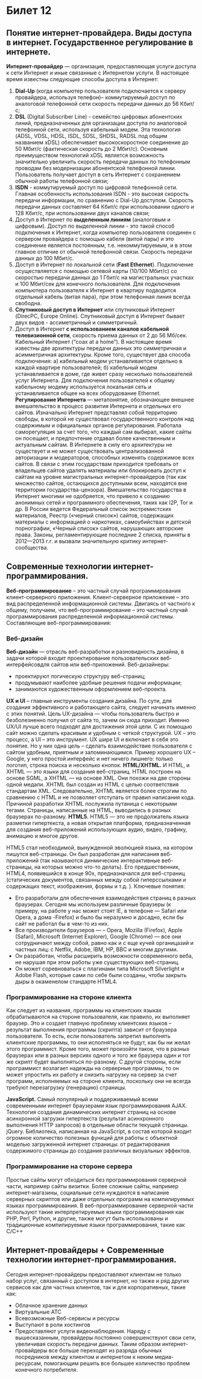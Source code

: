 # Билет 12
## Понятие интернет-провайдера. Виды доступа в интернет. Государственное регулирование в интернете.

**Интернет-провайдер** — организация, предоставляющая услуги доступа к сети Интернет и иные связанные с Интернетом услуги.
В настоящее время известны следующие способы доступа в Интернет:
1. **Dial-Up** (когда компьютер пользователя подключается к серверу провайдера, используя телефон)– коммутируемый доступ по аналоговой телефонной сети скорость передачи данных до 56 Кбит/с; 
2. **DSL** (Digital Subscriber Line) - семейство цифровых абонентских линий, предназначенных для организации доступа по аналоговой телефонной сети, используя кабельный модем. Эта технология (ADSL, VDSL, HDSL, ISDL, SDSL, SHDSL, RADSL под общим названием xDSL) обеспечивает высокоскоростное соединение до 50 Мбит/с (фактическая скорость до 2 Мбит/с). Основным преимуществом технологий xDSL является возможность значительно увеличить скорость передачи данных по телефонным проводам без модернизации абонентской телефонной линии. Пользователь получает доступ в сеть Интернет с сохранением обычной работы телефонной связи;
3. **ISDN** - коммутируемый доступ по цифровой телефонной сети. Главная особенность использования ISDN - это высокая скорость передачи информации, по сравнению с Dial-Up доступом. Скорость передачи данных составляет 64 Кбит/с при использовании одного и 128 Кбит/с, при использовании двух каналов связи;
4. Доступ в Интернет по **выделенным линиям** (аналоговым и цифровым). Доступ по выделенной линии - это такой способ подключения к Интернет, когда компьютер пользователя соединен с сервером провайдера с помощью кабеля (витой пары) и это соединение является постоянным, т.е. некоммутируемым, и в этом главное отличие от обычной телефонной связи. Скорость передачи данных до 100 Мбит/c.
5. Доступ в Интернет по локальной сети (**Fast Ethernet**). Подключение осуществляется с помощью сетевой карты (10/100 Мбит/с) со скоростью передачи данных до 1 Гбит/с на магистральных участках и 100 Мбит/сек для конечного пользователя. Для подключения компьютера пользователя к Интернет в квартиру подводится отдельный кабель (витая пара), при этом телефонная линия всегда свободна.
6. **Спутниковый доступ в Интернет** или спутниковый Интернет (DirecPC, Europe Online). Спутниковый доступ в Интернет бывает двух видов - ассиметричный и симметричный.
7. Доступ в Интернет **с использованием каналов кабельной телевизионной сети**, скорость приема данных от 2 до 56 Мб/сек. Кабельный Интернет (“coax at a home”). В настоящее время известны две архитектуры передачи данных это симметричная и асимметричная архитектуры. Кроме того, существует два способа подключения: а) кабельный модем устанавливается отдельно в каждой квартире пользователей; б) кабельный модем устанавливается в доме, где живет сразу несколько пользователей услуг Интернета. Для подключения пользователей к общему кабельному модему используется локальная сеть и устанавливается общее на всех оборудование Ethernet.
**Регулирование Интернета** — метапонятие, обозначающее внешнее вмешательство в процесс развития Интернета и отдельных его сайтов. Изначально Интернет представлял собой территорию свободы, в которой не существовал государственного контроля над содержимым и официальных органов регулирования. Работала саморегуляция за счет того, что каждый сам выбирал, какие сайты он посещает, и предпочтение отдавал более качественным и актуальным сайтам. В Интернете в силу его архитектуры не существует и не может существовать централизованной авторизации и модераторов, способных изменять содержимое всех сайтов. В связи с этим государствам приходится требовать от владельцев сайтов удалять материалы или блокировать доступ к сайтам на уровне магистральных интернет-провайдеров (так как множество сайтов, остающихся доступными всем, находятся вне территории государства-цензора). Вмешательство государства в Интернет многими не одобряется, что привело к созданию анонимных сетей и программного обеспечения, таких как I2P, Tor и др.
В России ведется Федеральный список экстремистских материалов, Реестр («черный список») сайтов, содержащих материалы с информацией о наркотиках, самоубийствах и детской порнографии, «Черный список» сайтов, нарушающих авторские права. Законы, регламентирующие последние 2 списка, приняты в 2012—2013 г.г. и вызвали значительную критику интернет-сообщества.

## Современные технологии интернет-программирования.
**Веб-программирование** – это частный случай программирования клиент-серверного приложения. Клиент-серверное приложение – это вид распределенной информационной системы. Двигаясь от частного к общему, получаем, что веб-программирование – это частный случай программирования распределенной информационной системы.
Составляющие веб-программирования:
### Веб-дизайн
**Веб-дизайн** — отрасль веб-разработки и разновидность дизайна, в задачи которой входит проектирование пользовательских веб-интерфейсовдля сайтов или веб-приложений.
Веб-дизайнеры:
* проектируют логическую структуру веб-страниц;
* продумывают наиболее удобные решения подачи информации;
* занимаются художественным оформлением веб-проекта.

**UX и UI** – главные инструменты создания дизайна. По сути, для создания эффективного и работающего сайта, следует начинать именно с этих понятий. Цель UX-дизайна — чтобы пользователь быстро и безболезненно получил от сайта то, зачем он сюда приходит. Именно UX/UI лучше всего подходят для достижения этой цели. С их помощью сайт можно сделать красивым и удобным с четкой структурой. UX – это процесс, а UI – это инструмент. UX шире UI и включает в себя это понятие. Но у них одна цель – сделать взаимодействие пользователя с сайтом удобным, приятным и запоминающимся. Пример хорошего UX – Google, у него простой интерфейс и нет ничего лишнего: только логотип, строка поиска и несколько кнопок.
**HTML/XHTML.**  И HTML, и XHTML — это языки для создания веб-страниц. HTML построен на основе SGML, а XHTML — на основе XML. Они похожи на две стороны одной медали. XHTML был создан из HTML с целью соответствия стандартам XML. Следовательно, XHTML является более строгим по сравнению с HTML и не позволяет отступать от правил написания кода.
Причиной разработки XHTML послужила путаница с некоторыми тегами. Страницы, написанные на HTML, выводились в разных браузерах по-разному.
**HTML5.** HTML5 — это не продолжатель языка разметки гипертекста, а новая открытая платформа, предназначенная для создания веб-приложений использующих аудио, видео, графику, анимацию и многое другое.

HTML5 стал необходимой, вынужденной эволюцией языка, на котором пишутся веб-страницы. Он был разработан для написания веб-приложений (так называются динмические интерактивные веб-страницы, на которых можно что-то делать). Его предшественник, HTML4, появившийся в конце 90х, предназначался для веб-страниц (статических документов, связанных между собой гиперссылками и содержащих текст, изображения, формы и т.д. ).
Ключевые понятия:
* Его разработали для обеспечения взаимодействия страниц в разных браузерах. Сегодня мы используем различные браузеры (к примеру, на работе у нас может стоят IE, в телефоне — Safari или Opera, а дома -Firefox) и было бы неразумно и досадно, если бы сайт не работал бы в чем-то из них.
* Все производители браузеров — – Opera, Mozilla (Firefox), Apple (Safari), Microsoft (Internet Explorer), Google (Chrome) — все они сотрудничают между собой, равно как и с еще кучей органицазий и частных лиц: с Netflix, Adobe, IBM, HP, BBC и многим другими.
* Он разработан, чтобы расширить возможности современного веба, не нарушая при этом работы уже существующих веб-страниц.
* Он может соревноваться с плагинами типа Microsoft Silverlight и Adobe Flash, которые сами по себе были созданы, чтобы закрыть дыры в окаменелом стандарте HTML4.
### Программирование на стороне клиента
Как следует из названия, программы на клиентских языках обрабатываются на стороне пользователя, как правило, их выполняет браузер. Это и создает главную проблему клиентских языков – результат выполнения программы (скрипта) зависит от браузера пользователя. То есть, если пользователь запретил выполнять клиентские программы, то они исполняться не будут, как бы ни желал этого программист. Кроме того, может произойти такое, что в разных браузерах или в разных версиях одного и того же браузера один и тот же скрипт будет выполняться по-разному. С другой стороны, если программист возлагает надежды на серверные программы, то он может упростить их работу и снизить нагрузку на сервер за счет программ, исполняемых на стороне клиента, поскольку они не всегда требуют перезагрузку (генерацию) страницы. 

**JavaScript.** Самый популярный и поддерживаемый всеми современными интернет браузерами язык программирования
AJAX. Технология создания динамических интернет страниц на основе асинхронной загрузки гипертекста (результат асинхронного выполнения HTTP запросов) в отдельные области текущей страницы. 
 jQuery. Библиотека, написанная на JavaScript, в состав которой входит огромное количество полезных функций для работы с объектной моделью загруженной интернет страницы: от редактирования содержимого страницы до создания различных визуальных эффектов. 
### Программирование на стороне сервера
Простые сайты могут обходиться без программирования серверной части, например сайты визитки. Более сложные сайты, например интернет-магазины, социальные сети нуждаются в написание серверных скриптов или даже отдельных программ на компилируемых языках программирования. В веб-программирование серверной части используют такие интерпретируемые языки программирования как PHP, Perl, Python, и другие, также могут быть использованы и традиционные компилируемые языки программирования, такие как C/C++

## Интернет-провайдеры + Современные технологии интернет-программирования.
Сегодня интернет-провайдеры предоставляют клиентам не только набор услуг, связанный с доступом в интернет, но также и ряд других сервисов как для частных клиентов, так и для корпоративных, такие как:
* Облачное хранение данных
* Виртуальные АТС
* Всевозможные Веб-сервисы и ресурсы
* Выступают в роли хостингов
* Предоставляют услуги видеонаблюдения. 
Наряду с вышесказанным, провайдеры постоянно совершенствуют свои сети, увеличивая скорость передачи данных. Таким образом интернет-провайдеры все больше переходят из разряда обычных посредников между клиентом и интернетом к неким медиа-ресурсам, помогающим решить все большее количество проблем конечного потребителя.

